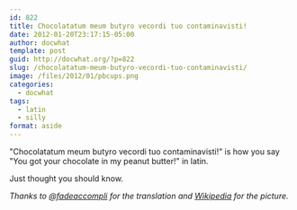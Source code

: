 ```yaml
---
id: 822
title: Chocolatatum meum butyro vecordi tuo contaminavisti!
date: 2012-01-20T23:17:15-05:00
author: docwhat
template: post
guid: http://docwhat.org/?p=822
slug: /chocolatatum-meum-butyro-vecordi-tuo-contaminavisti/
image: /files/2012/01/pbcups.png
categories:
  - docwhat
tags:
  - latin
  - silly
format: aside
---
```

"Chocolatatum meum butyro vecordi tuo contaminavisti!" is how you say "You got your chocolate in my peanut butter!" in latin.

Just thought you should know.

*Thanks to [@fadeaccompli](https://twitter.com/#!/fadeaccompli) for the translation and [Wikipedia](http://en.wikipedia.org/wiki/Reese%27s_Peanut_Butter_Cups) for the picture.*